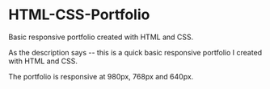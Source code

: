 # HTML-CSS-Portfolio
Basic responsive portfolio created with HTML and CSS.

As the description says -- this is a quick basic responsive portfolio I created with HTML and CSS.

The portfolio is responsive at 980px, 768px and 640px.

